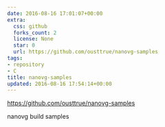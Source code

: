 ```yaml
---
date: 2016-08-16 17:01:07+00:00
extra:
  css: github
  forks_count: 2
  license: None
  star: 0
  url: https://github.com/ousttrue/nanovg-samples
tags:
- repository
- C
title: nanovg-samples
updated: 2016-08-16 17:54:14+00:00
---
```


<https://github.com/ousttrue/nanovg-samples>

nanovg build samples
